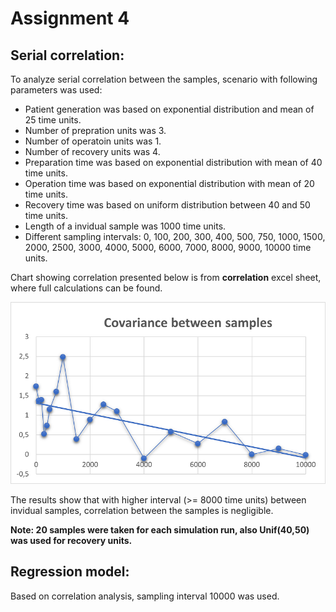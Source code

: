 # Assignment 4

## Serial correlation:

To analyze serial correlation between the samples, scenario with following parameters was used:  
- Patient generation was based on exponential distribution and mean of 25 time units.
- Number of prepration units was 3.
- Number of operatoin units was 1.
- Number of recovery units was 4.
- Preparation time was based on exponential distribution with mean of 40 time units.
- Operation time was based on exponential distribution with mean of 20 time units.
- Recovery time was based on uniform distribution between 40 and 50 time units.
- Length of a invidual sample was 1000 time units.
- Different sampling intervals: 0, 100, 200, 300, 400, 500, 750, 1000, 1500, 2000, 2500, 3000, 4000, 5000, 6000, 7000, 8000, 9000, 10000 time units.

Chart showing correlation presented below is from **correlation** excel sheet, where full calculations can be found. 

![Correlation](./correlation.png)

The results show that with higher interval (>= 8000 time units) between invidual samples, correlation between the samples is negligible.

**Note: 20 samples were taken for each simulation run, also Unif(40,50) was used for recovery units.**

## Regression model:

Based on correlation analysis, sampling interval 10000 was used.
